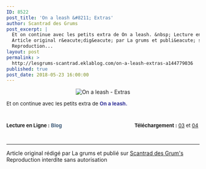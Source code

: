 ```yaml
---
ID: 8522
post_title: 'On a leash &#8211; Extras'
author: Scantrad des Grums
post_excerpt: |
  Et on continue avec les petits extra de On a leash. &nbsp; Lecture en Ligne : &nbsp; Blog&nbsp; &nbsp; &nbsp; &nbsp; &nbsp; &nbsp; &nbsp; &nbsp; &nbsp; &nbsp; &nbsp; &nbsp; &nbsp; &nbsp; &nbsp; &nbsp; &nbsp; &nbsp; &nbsp; &nbsp; &nbsp; &nbsp; &nbsp; &nbsp; &nbsp; &nbsp;&nbsp;&nbsp; T&eacute;l&eacute;chargement : &nbsp; 03 &nbsp;et&nbsp; 04
  Article original r&eacute;dig&eacute; par La grums et publi&eacute; sur Scantrad des Grum's
  Reproduction...
layout: post
permalink: >
  http://lesgrums-scantrad.eklablog.com/on-a-leash-extras-a144779036
published: true
post_date: 2018-05-23 16:00:00
---
```

<p style="text-align: center;"><img src="http://ekladata.com/QxeWKy99wWi6paLo44RIVs5uqA4.png" alt="On a leash - Extras"/></p>
<p><span style="font-size: 10pt;">Et on continue avec les petits extra de <span style="color: #333399;"><strong>On a leash.</strong></span></span></p>
<p style="box-sizing: content-box; margin: 0px 0px 10px;">&nbsp;</p>
<p style="box-sizing: content-box; margin: 0px 0px 10px;"><strong style="box-sizing: content-box; font-size: 13px; text-align: center;">Lecture en Ligne :</strong><span style="box-sizing: content-box; font-size: 13px; text-align: center;">&nbsp;</span><a style="box-sizing: content-box; background-color: transparent; color: #3d5a78; text-decoration: none; font-weight: bold; font-size: 13px; text-align: center;" href="http://lesgrums-lel.eklablog.com/on-a-leash-extra-3-g186096">Blog&nbsp;</a><span style="box-sizing: content-box; font-size: 13px; text-align: center;">&nbsp; &nbsp; &nbsp; &nbsp; &nbsp; &nbsp; &nbsp; &nbsp; &nbsp; &nbsp; &nbsp; &nbsp; &nbsp; &nbsp; &nbsp; &nbsp; &nbsp; &nbsp; &nbsp; &nbsp; &nbsp; &nbsp; &nbsp; &nbsp; &nbsp;&nbsp;&nbsp;</span><strong style="box-sizing: content-box; font-size: 13px; text-align: center;">T&eacute;l&eacute;chargement :</strong><span style="box-sizing: content-box; font-size: 13px; text-align: center;">&nbsp;<a href="http://www.mediafire.com/file/y3effvdn5d2fcnc/%28les+Grum%27s%29+On+a+leash+extra+3.zip">03</a>&nbsp;et&nbsp;<a href="http://www.mediafire.com/file/8qs6c5pz6hdmcqo/%28Les+Grum%27s%29+On+a+leash+extra+4.zip">04</a></span></p><br /><hr />Article original rédigé par La grums et publié sur <a href="http://lesgrums-scantrad.eklablog.com/">Scantrad des Grum's</a> <br /> Reproduction interdite sans autorisation